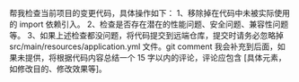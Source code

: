 帮我检查当前项目的变更代码，具体操作如下：
1、移除掉在代码中未被实际使用的 import 依赖引入。
2、检查是否存在潜在的性能问题、安全问题、兼容性问题等。
3、如果上述检查都没问题，将代码提交到远端仓库，提交时请务必忽略掉 src/main/resources/application.yml 文件。git comment 我会补充到后面，如果未提供，将根据代码内容总结一个 15 字以内的评论，评论应包含 [具体元素，如修改目的、修改效果等]。

